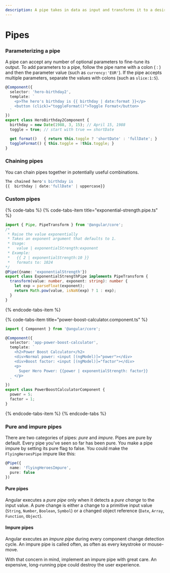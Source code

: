 ```yaml
---
description: A pipe takes in data as input and transforms it to a desired output.
---
```


# Pipes

### Parameterizing a pipe <a id="parameterizing-a-pipe"></a>

 A pipe can accept any number of optional parameters to fine-tune its output. To add parameters to a pipe, follow the pipe name with a colon \( : \) and then the parameter value \(such as `currency:'EUR'`\). If the pipe accepts multiple parameters, separate the values with colons \(such as `slice:1:5`\).

```typescript
@Component({
  selector: 'hero-birthday2',
  template: `
    <p>The hero's birthday is {{ birthday | date:format }}</p>
    <button (click)="toggleFormat()">Toggle Format</button>
  `
})
export class HeroBirthday2Component {
  birthday = new Date(1988, 3, 15); // April 15, 1988
  toggle = true; // start with true == shortDate

  get format()   { return this.toggle ? 'shortDate' : 'fullDate'; }
  toggleFormat() { this.toggle = !this.toggle; }
}
```

### Chaining pipes <a id="chaining-pipes"></a>

 You can chain pipes together in potentially useful combinations. 

```typescript
The chained hero's birthday is
{{  birthday | date:'fullDate' | uppercase}}
```

### Custom pipes <a id="custom-pipes"></a>

{% code-tabs %}
{% code-tabs-item title="exponential-strength.pipe.ts" %}
```typescript
import { Pipe, PipeTransform } from '@angular/core';
/*
 * Raise the value exponentially
 * Takes an exponent argument that defaults to 1.
 * Usage:
 *   value | exponentialStrength:exponent
 * Example:
 *   {{ 2 | exponentialStrength:10 }}
 *   formats to: 1024
*/
@Pipe({name: 'exponentialStrength'})
export class ExponentialStrengthPipe implements PipeTransform {
  transform(value: number, exponent: string): number {
    let exp = parseFloat(exponent);
    return Math.pow(value, isNaN(exp) ? 1 : exp);
  }
}
```
{% endcode-tabs-item %}

{% code-tabs-item title="power-boost-calculator.component.ts" %}
```typescript
import { Component } from '@angular/core';

@Component({
  selector: 'app-power-boost-calculator',
  template: `
    <h2>Power Boost Calculator</h2>
    <div>Normal power: <input [(ngModel)]="power"></div>
    <div>Boost factor: <input [(ngModel)]="factor"></div>
    <p>
      Super Hero Power: {{power | exponentialStrength: factor}}
    </p>
  `
})
export class PowerBoostCalculatorComponent {
  power = 5;
  factor = 1;
}
```
{% endcode-tabs-item %}
{% endcode-tabs %}

### Pure and impure pipes <a id="pure-and-impure-pipes"></a>

There are two categories of pipes: _pure_ and _impure_. Pipes are pure by default. Every pipe you've seen so far has been pure. You make a pipe impure by setting its pure flag to false. You could make the `FlyingHeroesPipe` impure like this:

```typescript
@Pipe({
  name: 'flyingHeroesImpure',
  pure: false
})
```

#### Pure pipes <a id="pure-pipes"></a>

 Angular executes a _pure pipe_ only when it detects a _pure change_ to the input value. A pure change is either a change to a primitive input value \(`String`, `Number`, `Boolean`, `Symbol`\) or a changed object reference \(`Date`, `Array`, `Function`, `Object`\).

#### Impure pipes <a id="impure-pipes"></a>

Angular executes an _impure pipe_ during every component change detection cycle. An impure pipe is called often, as often as every keystroke or mouse-move.

With that concern in mind, implement an impure pipe with great care. An expensive, long-running pipe could destroy the user experience.

